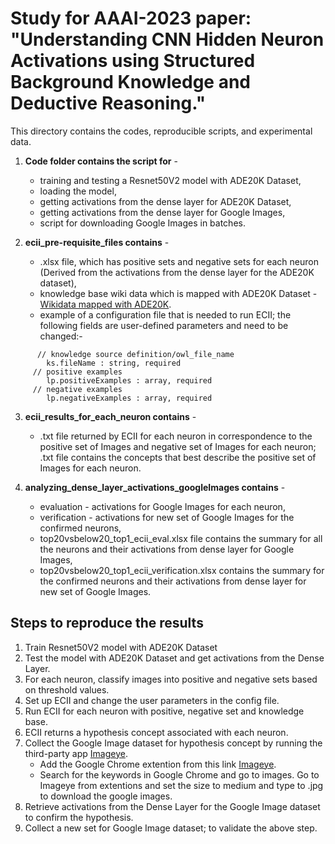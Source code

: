 # Study for AAAI-2023 paper: "Understanding CNN Hidden Neuron Activations using Structured Background Knowledge and Deductive Reasoning."
This directory contains the codes, reproducible scripts, and experimental data.
1) **Code folder contains the script for** -
   - training and testing a Resnet50V2 model with ADE20K Dataset,
   - loading the model,
   - getting activations from the dense layer for ADE20K Dataset,
   - getting activations from the dense layer for Google Images,
   - script for downloading Google Images in batches.

2) **ecii_pre-requisite_files contains** -
   - .xlsx file, which has positive sets and negative sets for each neuron (Derived from the activations from the dense layer for the ADE20K dataset),
   -  knowledge base wiki data which is mapped with ADE20K Dataset - [Wikidata mapped with ADE20K](https://doi.org/10.17605/OSF.IO/N76B2).
   -  example of a configuration file that is needed to run ECII; the following fields are user-defined parameters and need to be changed:-
```
      // knowledge source definition/owl_file_name
        ks.fileName : string, required
     // positive examples
        lp.positiveExamples : array, required
     // negative examples
        lp.negativeExamples : array, required
```

3) **ecii_results_for_each_neuron contains** -
   - .txt file returned by ECII for each neuron in correspondence to the positive set of Images and negative set of Images for each neuron; .txt file contains the concepts that best describe the positive set of Images for each neuron.

4) **analyzing_dense_layer_activations_googleImages contains** -
   - evaluation - activations for Google Images for each neuron,
   - verification - activations for new set of Google Images for the confirmed neurons,
   - top20vsbelow20_top1_ecii_eval.xlsx file contains the summary for all the neurons and their activations from dense layer for Google Images,
   - top20vsbelow20_top1_ecii_verification.xlsx contains the summary for the confirmed neurons and their activations from dense layer for new set of Google Images.
  
## Steps to reproduce the results
1) Train Resnet50V2 model with ADE20K Dataset
2) Test the model with ADE20K Dataset and get activations from the Dense Layer.
3) For each neuron, classify images into positive and negative sets based on threshold values.
4) Set up ECII and change the user parameters in the config file.
5) Run ECII for each neuron with positive, negative set and knowledge base.
6) ECII returns a hypothesis concept associated with each neuron.
7) Collect the Google Image dataset for hypothesis concept by running the third-party app [Imageye](https://chrome.google.com/webstore/detail/image-downloader-imageye/agionbommeaifngbhincahgmoflcikhm).
   - Add the Google Chrome extention from this link [Imageye](https://chrome.google.com/webstore/detail/image-downloader-imageye/agionbommeaifngbhincahgmoflcikhm).
   - Search for the keywords in Google Chrome and go to images. Go to Imageye from extentions and set the size to medium and type to .jpg to download the google images.
9) Retrieve activations from the Dense Layer for the Google Image dataset to confirm the hypothesis.
10) Collect a new set for Google Image dataset; to validate the above step.
